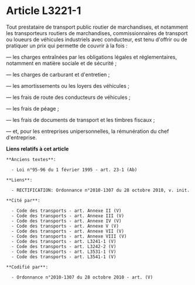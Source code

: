 # Article L3221-1

Tout prestataire de transport public routier de marchandises, et notamment les transporteurs routiers de marchandises,
commissionnaires de transport ou loueurs de véhicules industriels avec conducteur, est tenu d'offrir ou de pratiquer un prix
qui permette de couvrir à la fois :

― les charges entraînées par les obligations légales et réglementaires, notamment en matière sociale et de sécurité ;

― les charges de carburant et d'entretien ;

― les amortissements ou les loyers des véhicules ;

― les frais de route des conducteurs de véhicules ;

― les frais de péage ;

― les frais de documents de transport et les timbres fiscaux ;

― et, pour les entreprises unipersonnelles, la rémunération du chef d'entreprise.

**Liens relatifs à cet article**

	**Anciens textes**:

	  - Loi n°95-96 du 1 février 1995 - art. 23-1 (Ab)

	**Liens**:

	  - RECTIFICATION: Ordonnance n°2010-1307 du 28 octobre 2010, v. init.

	**Cité par**:

	  - Code des transports - art. Annexe II (V)
	  - Code des transports - art. Annexe III (V)
	  - Code des transports - art. Annexe IV (V)
	  - Code des transports - art. Annexe V (V)
	  - Code des transports - art. Annexe VII (V)
	  - Code des transports - art. Annexe VIII (V)
	  - Code des transports - art. L3241-1 (V)
	  - Code des transports - art. L3242-2 (V)
	  - Code des transports - art. L3531-1 (V)
	  - Code des transports - art. L3541-1 (V)

	**Codifié par**:

	  - Ordonnance n°2010-1307 du 28 octobre 2010 - art. (V)
